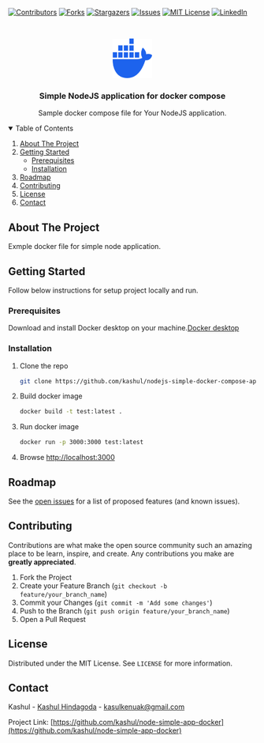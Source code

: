 
[![Contributors][contributors-shield]][contributors-url]
[![Forks][forks-shield]][forks-url]
[![Stargazers][stars-shield]][stars-url]
[![Issues][issues-shield]][issues-url]
[![MIT License][license-shield]][license-url]
[![LinkedIn][linkedin-shield]][linkedin-url]



<!-- PROJECT LOGO -->
<br />
<p align="center">
  <a href="https://github.com/kashul/nodejs-simple-docker-compose-application.git">
    <img src="images/docker.png" alt="Logo" width="80" height="80">
  </a>

  <h3 align="center">Simple NodeJS application for docker compose
</h3>

  <p align="center">
    Sample docker compose file for Your NodeJS application.
  </p>
</p>



<!-- TABLE OF CONTENTS -->
<details open="open">
  <summary>Table of Contents</summary>
  <ol>
    <li>
      <a href="#about-the-project">About The Project</a>
    </li>
    <li>
      <a href="#getting-started">Getting Started</a>
      <ul>
        <li><a href="#prerequisites">Prerequisites</a></li>
        <li><a href="#installation">Installation</a></li>
      </ul>
    </li>
    <li><a href="#roadmap">Roadmap</a></li>
    <li><a href="#contributing">Contributing</a></li>
    <li><a href="#license">License</a></li>
    <li><a href="#contact">Contact</a></li>
  </ol>
</details>



<!-- ABOUT THE PROJECT -->
## About The Project

Exmple docker file for simple node application.





<!-- GETTING STARTED -->
## Getting Started

Follow below instructions for setup project locally and run.

### Prerequisites

Download and install Docker desktop on your machine.[Docker desktop](https://www.docker.com/products/docker-desktop/)


### Installation


1. Clone the repo
   ```sh
   git clone https://github.com/kashul/nodejs-simple-docker-compose-application.git
   ```
2. Build docker image
   ```sh
   docker build -t test:latest .
   ```
3. Run docker image
   ```sh
   docker run -p 3000:3000 test:latest
   ```
4. Browse [http://localhost:3000](http://localhost:3000)







<!-- ROADMAP -->
## Roadmap

See the [open issues](https://github.com/kashul/nodejs-simple-docker-compose-application/issues) for a list of proposed features (and known issues).



<!-- CONTRIBUTING -->
## Contributing

Contributions are what make the open source community such an amazing place to be learn, inspire, and create. Any contributions you make are **greatly appreciated**.

1. Fork the Project
2. Create your Feature Branch (`git checkout -b feature/your_branch_name`)
3. Commit your Changes (`git commit -m 'Add some changes'`)
4. Push to the Branch (`git push origin feature/your_branch_name`)
5. Open a Pull Request



<!-- LICENSE -->
## License

Distributed under the MIT License. See `LICENSE` for more information.



<!-- CONTACT -->
## Contact

Kashul - [Kashul Hindagoda](https://www.linkedin.com/in/kashul-hindagoda/) - kasulkenuak@gmail.com

Project Link: [https://github.com/kashul/node-simple-app-docker](https://github.com/kashul/node-simple-app-docker)









<!-- MARKDOWN LINKS & IMAGES -->
<!-- https://www.markdownguide.org/basic-syntax/#reference-style-links -->
[contributors-shield]: https://img.shields.io/github/contributors/kashul/nodejs-simple-docker-compose-application?style=for-the-badge
[contributors-url]: https://github.com/kashul/nodejs-simple-docker-compose-application/graphs/contributors
[forks-shield]: https://img.shields.io/github/forks/kashul/nodejs-simple-docker-compose-application?style=for-the-badge
[forks-url]: https://github.com/kashul/nodejs-simple-docker-compose-application/network/members
[stars-shield]: https://img.shields.io/github/stars/kashul/nodejs-simple-docker-compose-application?style=for-the-badge
[stars-url]: https://github.com/kashul/nodejs-simple-docker-compose-application/stargazers
[issues-shield]: https://img.shields.io/github/issues/kashul/nodejs-simple-docker-compose-application?style=for-the-badge
[issues-url]: https://github.com/kashul/nodejs-simple-docker-compose-application/issues
[license-shield]: https://img.shields.io/github/license/kashul/nodejs-simple-docker-compose-application?style=for-the-badge
[license-url]: https://github.com/kashul/nodejs-simple-docker-compose-application/blob/master/LICENSE.txt
[linkedin-shield]: https://img.shields.io/badge/-LinkedIn-black.svg?style=for-the-badge&logo=linkedin&colorB=555
[linkedin-url]: https://www.linkedin.com/in/kashul-hindagoda/
[product-screenshot]: images/screenshot.png
